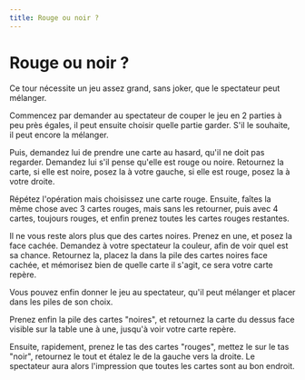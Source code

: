 ```yaml
---
title: Rouge ou noir ?
---
```


# Rouge ou noir ?

Ce tour nécessite un jeu assez grand, sans joker, que le spectateur peut
mélanger.

Commencez par demander au spectateur de couper le jeu en 2 parties à peu près
égales, il peut ensuite choisir quelle partie garder. S'il le souhaite, il peut
encore la mélanger.

Puis, demandez lui de prendre une carte au hasard, qu'il ne doit pas regarder.
Demandez lui s'il pense qu'elle est rouge ou noire. Retournez la carte, si elle
est noire, posez la à votre gauche, si elle est rouge, posez la à votre droite.

Répétez l'opération mais choisissez une carte rouge. Ensuite, faîtes la même
chose avec 3 cartes rouges, mais sans les retourner, puis avec 4 cartes,
toujours rouges, et enfin prenez toutes les cartes rouges restantes.

Il ne vous reste alors plus que des cartes noires. Prenez en une, et posez la
face cachée. Demandez à votre spectateur la couleur, afin de voir quel est sa
chance. Retournez la, placez la dans la pile des cartes noires face cachée, et
mémorisez bien de quelle carte il s'agit, ce sera votre carte repère.

Vous pouvez enfin donner le jeu au spectateur, qu'il peut mélanger et placer
dans les piles de son choix.

Prenez enfin la pile des cartes "noires", et retournez la carte du dessus face
visible sur la table une à une, jusqu'à voir votre carte repère.

Ensuite, rapidement, prenez le tas des cartes "rouges", mettez le sur le tas
"noir", retournez le tout et étalez le de la gauche vers la droite. Le
spectateur aura alors l'impression que toutes les cartes sont au bon endroit.
